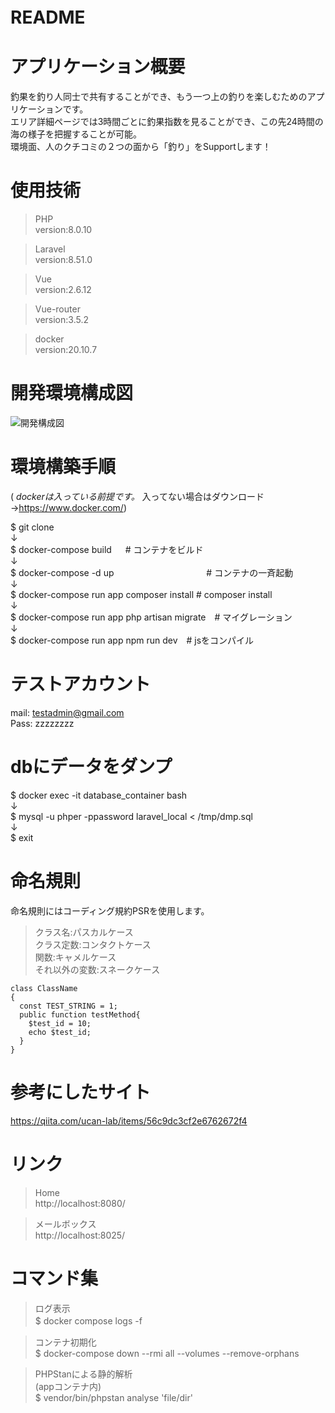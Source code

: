 # README　　
  
# アプリケーション概要　　
釣果を釣り人同士で共有することができ、もう一つ上の釣りを楽しむためのアプリケーションです。    
エリア詳細ページでは3時間ごとに釣果指数を見ることができ、この先24時間の海の様子を把握することが可能。  
環境面、人のクチコミの２つの面から「釣り」をSupportします！
  
# 使用技術  
> PHP  
> version:8.0.10  
  
> Laravel  
> version:8.51.0  

> Vue  
> version:2.6.12  

> Vue-router   
> version:3.5.2  

> docker  
> version:20.10.7  

# 開発環境構成図  

![開発構成図](https://user-images.githubusercontent.com/83050295/138068232-188dd40e-1623-4fbb-9ec5-c2d9fb00c692.png)  

# 環境構築手順

( *dockerは入っている前提です。* 入ってない場合はダウンロード →https://www.docker.com/)

$ git clone  
↓  
$ docker-compose build 　                  # コンテナをビルド  
↓  
$ docker-compose -d up   　　　　　　　　　　 # コンテナの一斉起動  
↓  
$ docker-compose run app composer install # composer install  
↓  
$ docker-compose run app php artisan migrate　# マイグレーション  
↓  
$ docker-compose run app npm run dev　# jsをコンパイル  

# テストアカウント

mail: testadmin@gmail.com  
Pass: zzzzzzzz

  
# dbにデータをダンプ  
$ docker exec -it database_container bash  
↓  
$ mysql -u phper -ppassword laravel_local < /tmp/dmp.sql  
↓  
$ exit  

# 命名規則　　  
命名規則にはコーディング規約PSRを使用します。  

>クラス名:パスカルケース  
>クラス定数:コンタクトケース  
>関数:キャメルケース  
>それ以外の変数:スネークケース
  
```
class ClassName
{
  const TEST_STRING = 1;
  public function testMethod{
    $test_id = 10;
    echo $test_id;
  }
}
```

# 参考にしたサイト

https://qiita.com/ucan-lab/items/56c9dc3cf2e6762672f4  

# リンク　　
>Home  
>http://localhost:8080/  
  
>メールボックス  
http://localhost:8025/  


# コマンド集

>ログ表示  
>$ docker compose logs -f 　

>コンテナ初期化  
>$ docker-compose down --rmi all --volumes --remove-orphans  
  
> PHPStanによる静的解析  
> (appコンテナ内)  
> $ vendor/bin/phpstan analyse 'file/dir' 

